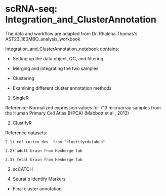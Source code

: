 # scRNA-seq: Integration_and_ClusterAnnotation

The data and workflow are adapted from Dr. Rhalena Thomas's AST23_160MBO_analysis_workbook

Integration_and_ClusterAnnotation_notebook contains:

- Setting up the data object, QC, and filtering 

- Merging and integrating the two samples

- Clustering 

- Examining different cluster annotation methods 

1) SingleR

Reference: Normalized expression values for 713 microarray samples from the Human Primary Cell Atlas (HPCA) (Mabbott et al., 2013)
  
2) ClustifyR

Reference datasets: 

    2.1) ref_cortex_dev  from "clustifyrdatahub"
           
    2.2) adult brain from Hemberge lab 
           
    2.3) fetal brain from Hemberge lab 

3) scCATCH

4) Seurat's Identify Markers   

- Final cluster annotation
